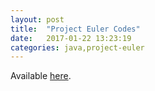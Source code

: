 ```yaml
---
layout: post
title:  "Project Euler Codes"
date:   2017-01-22 13:23:19
categories: java,project-euler
---
```

Available [here](https://github.com/nikhilnayak98/ProjectEuler).
